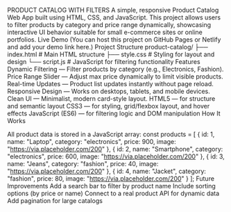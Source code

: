 PRODUCT CATALOG WITH FILTERS A simple, responsive Product Catalog Web App built using HTML, CSS, and JavaScript.
This project allows users to filter products by category and price range dynamically, showcasing interactive UI behavior suitable for small e-commerce sites or online portfolios. Live Demo (You can host this project on GitHub Pages or Netlify and add your demo link here.) Project Structure product-catalog/ ├── index.html # Main HTML structure ├── style.css # Styling for layout and design └── script.js # JavaScript for filtering functionality Features Dynamic Filtering — Filter products by category (e.g., Electronics, Fashion).
Price Range Slider — Adjust max price dynamically to limit visible products.
Real-time Updates — Product list updates instantly without page reload.
Responsive Design — Works on desktops, tablets, and mobile devices.
Clean UI — Minimalist, modern card-style layout. HTML5 — for structure and semantic layout
CSS3 — for styling, grid/flexbox layout, and hover effects
JavaScript (ES6) — for filtering logic and DOM manipulation
How It Works

All product data is stored in a JavaScript array:
const products = [
  { id: 1, name: "Laptop", category: "electronics", price: 900, image: "https://via.placeholder.com/200" },
  { id: 2, name: "Smartphone", category: "electronics", price: 600, image: "https://via.placeholder.com/200" },
  { id: 3, name: "Jeans", category: "fashion", price: 40, image: "https://via.placeholder.com/200" },
  { id: 4, name: "Jacket", category: "fashion", price: 80, image: "https://via.placeholder.com/200" }
];
Future Improvements Add a search bar to filter by product name Include sorting options (by price or name) Connect to a real product API for dynamic data Add pagination for large catalogs
